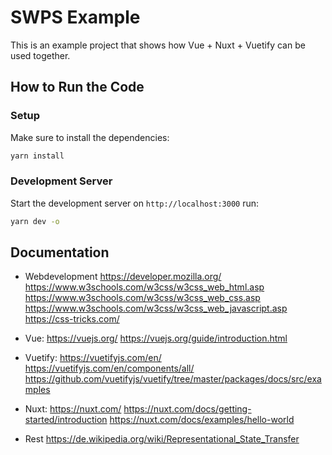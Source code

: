 # SWPS Example

This is an example project that shows how Vue + Nuxt + Vuetify can be used together.

## How to Run the Code

### Setup

Make sure to install the dependencies:

```bash
yarn install
```

### Development Server

Start the development server on `http://localhost:3000` run:

```bash
yarn dev -o
```

## Documentation

- Webdevelopment
https://developer.mozilla.org/
https://www.w3schools.com/w3css/w3css_web_html.asp
https://www.w3schools.com/w3css/w3css_web_css.asp
https://www.w3schools.com/w3css/w3css_web_javascript.asp
https://css-tricks.com/

- Vue:
https://vuejs.org/
https://vuejs.org/guide/introduction.html

- Vuetify:
https://vuetifyjs.com/en/
https://vuetifyjs.com/en/components/all/
https://github.com/vuetifyjs/vuetify/tree/master/packages/docs/src/examples

- Nuxt:
https://nuxt.com/
https://nuxt.com/docs/getting-started/introduction
https://nuxt.com/docs/examples/hello-world

- Rest
https://de.wikipedia.org/wiki/Representational_State_Transfer
